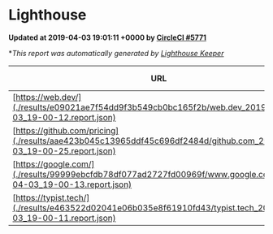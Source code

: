 
# Lighthouse

**Updated at 2019-04-03 19:01:11 +0000 by [CircleCI #5771](https://circleci.com/gh/ItinerisLtd/lighthouse-keeper-example/5771)**

**This report was automatically generated by [Lighthouse Keeper](https://github.com/itinerisltd/lighthouse-keeper)*

| URL | Performance | Accessibility | Best Practices | SEO | PWA | Updated At |
| --- | --- | --- | --- | --- | --- | --- |
| [https://web.dev/](./results/e09021ae7f54dd9f3b549cb0bc165f2b/web.dev_2019-04-03_19-00-12.report.json) | 0.97 | 0.93 | 0.93 | 0.96 | 1 | 2019-04-03T19:00:12.120Z |
| [https://github.com/pricing](./results/aae423b045c13965ddf45c696df2484d/github.com_2019-04-03_19-00-25.report.json) | 0.88 | 0.89 | 0.93 | 0.9 | 0.58 | 2019-04-03T19:00:25.782Z |
| [https://google.com/](./results/99999ebcfdb78df077ad2727fd00969f/www.google.com_2019-04-03_19-00-13.report.json) | 0.96 | 0.71 | 0.93 | 0.82 | 0.58 | 2019-04-03T19:00:13.747Z |
| [https://typist.tech/](./results/e463522d02041e06b035e8f61910fd43/typist.tech_2019-04-03_19-00-11.report.json) | 1 |  |  |  |  | 2019-04-03T19:00:11.946Z |
